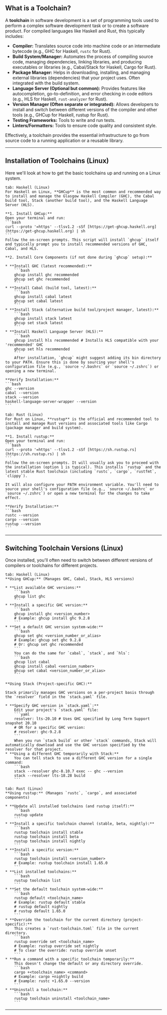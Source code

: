 ## What is a Toolchain?

A **toolchain** in software development is a set of programming tools used to perform a complex software development task or to create a software product. For compiled languages like Haskell and Rust, this typically includes:

* **Compiler:** Translates source code into machine code or an intermediate bytecode (e.g., GHC for Haskell, `rustc` for Rust).
* **Build System/Manager:** Automates the process of compiling source code, managing dependencies, linking libraries, and producing executables or libraries (e.g., Cabal/Stack for Haskell, Cargo for Rust).
* **Package Manager:** Helps in downloading, installing, and managing external libraries (dependencies) that your project uses. Often integrated with the build system.
* **Language Server (Optional but common):** Provides features like autocompletion, go-to-definition, and error checking in code editors (e.g., HLS for Haskell, `rust-analyzer` for Rust).
* **Version Manager (Often separate or integrated):** Allows developers to install and switch between different versions of the compiler and other tools (e.g., GHCup for Haskell, rustup for Rust).
* **Testing Frameworks:** Tools to write and run tests.
* **Linters/Formatters:** Tools to ensure code quality and consistent style.

Effectively, a toolchain provides the essential infrastructure to go from source code to a running application or a reusable library.

---

## Installation of Toolchains (Linux)

Here we'll look at how to get the basic toolchains up and running on a Linux system.

~~~tabs
tab: Haskell (Linux)
For Haskell on Linux, **GHCup** is the most common and recommended way to install and manage the Glasgow Haskell Compiler (GHC), the Cabal build tool, Stack (another build tool), and the Haskell Language Server (HLS).

**1. Install GHCup:**
Open your terminal and run:
```bash
curl --proto '=https' --tlsv1.2 -sSf [https://get-ghcup.haskell.org](https://get-ghcup.haskell.org) | sh
```
Follow the on-screen prompts. This script will install `ghcup` itself and typically prompt you to install recommended versions of GHC, Cabal, and HLS.

**2. Install Core Components (if not done during `ghcup` setup):**

* **Install GHC (latest recommended):**
    ```bash
    ghcup install ghc recommended
    ghcup set ghc recommended
    ```
* **Install Cabal (build tool, latest):**
    ```bash
    ghcup install cabal latest
    ghcup set cabal latest
    ```
* **Install Stack (alternative build tool/project manager, latest):**
    ```bash
    ghcup install stack latest
    ghcup set stack latest
    ```
* **Install Haskell Language Server (HLS):**
    ```bash
    ghcup install hls recommended # Installs HLS compatible with your 'recommended' GHC
    ghcup set hls recommended
    ```
    After installation, `ghcup` might suggest adding its bin directory to your PATH. Ensure this is done by sourcing your shell's configuration file (e.g., `source ~/.bashrc` or `source ~/.zshrc`) or opening a new terminal.

**Verify Installation:**
```bash
ghc --version
cabal --version
stack --version
haskell-language-server-wrapper --version
```

tab: Rust (Linux)
For Rust on Linux, **rustup** is the official and recommended tool to install and manage Rust versions and associated tools like Cargo (package manager and build system).

**1. Install rustup:**
Open your terminal and run:
```bash
curl --proto '=https' --tlsv1.2 -sSf [https://sh.rustup.rs](https://sh.rustup.rs) | sh
```
Follow the on-screen prompts. It will usually ask you to proceed with the installation (option 1 is typical). This installs `rustup` and the latest stable Rust toolchain (including `rustc`, `cargo`, `rustfmt`, `clippy`).

It will also configure your PATH environment variable. You'll need to source your shell's configuration file (e.g., `source ~/.bashrc` or `source ~/.zshrc`) or open a new terminal for the changes to take effect.

**Verify Installation:**
```bash
rustc --version
cargo --version
rustup --version
```
~~~

---

## Switching Toolchain Versions (Linux)

Once installed, you'll often need to switch between different versions of compilers or toolchains for different projects.

~~~tabs
tab: Haskell (Linux)
**Using GHCup:** (Manages GHC, Cabal, Stack, HLS versions)

* **List available GHC versions:**
    ```bash
    ghcup list ghc
    ```
* **Install a specific GHC version:**
    ```bash
    ghcup install ghc <version_number>
    # Example: ghcup install ghc 9.2.8
    ```
* **Set a default GHC version system-wide:**
    ```bash
    ghcup set ghc <version_number_or_alias>
    # Example: ghcup set ghc 9.2.8
    # Or: ghcup set ghc recommended
    ```
    You can do the same for `cabal`, `stack`, and `hls`:
    ```bash
    ghcup list cabal
    ghcup install cabal <version_number>
    ghcup set cabal <version_number_or_alias>
    ```

**Using Stack (Project-specific GHC):**

Stack primarily manages GHC versions on a per-project basis through the `resolver` field in the `stack.yaml` file.

* **Specify GHC version in `stack.yaml`:**
    Edit your project's `stack.yaml` file:
    ```yaml
    resolver: lts-20.10 # Uses GHC specified by Long Term Support snapshot 20.10
    # OR for a specific GHC version:
    # resolver: ghc-9.2.8
    ```
    When you run `stack build` or other `stack` commands, Stack will automatically download and use the GHC version specified by the resolver for that project.
* **Using a different GHC temporarily with Stack:**
    You can tell stack to use a different GHC version for a single command:
    ```bash
    stack --resolver ghc-8.10.7 exec -- ghc --version
    stack --resolver lts-18.28 build
    ```

tab: Rust (Linux)
**Using rustup:** (Manages `rustc`, `cargo`, and associated components)

* **Update all installed toolchains (and rustup itself):**
    ```bash
    rustup update
    ```
* **Install a specific toolchain channel (stable, beta, nightly):**
    ```bash
    rustup toolchain install stable
    rustup toolchain install beta
    rustup toolchain install nightly
    ```
* **Install a specific version:**
    ```bash
    rustup toolchain install <version_number>
    # Example: rustup toolchain install 1.65.0
    ```
* **List installed toolchains:**
    ```bash
    rustup toolchain list
    ```
* **Set the default toolchain system-wide:**
    ```bash
    rustup default <toolchain_name>
    # Example: rustup default stable
    # rustup default nightly
    # rustup default 1.65.0
    ```
* **Override the toolchain for the current directory (project-specific):**
    This creates a `rust-toolchain.toml` file in the current directory.
    ```bash
    rustup override set <toolchain_name>
    # Example: rustup override set nightly
    # To clear the override: rustup override unset
    ```
* **Run a command with a specific toolchain temporarily:**
    This doesn't change the default or any directory override.
    ```bash
    cargo +<toolchain_name> <command>
    # Example: cargo +nightly build
    # Example: rustc +1.65.0 --version
    ```
* **Uninstall a toolchain:**
    ```bash
    rustup toolchain uninstall <toolchain_name>
    ```
~~~

---